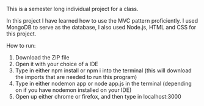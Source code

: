 This is a semester long individual project for a class.

In this project I have learned how to use the MVC pattern proficiently. 
I used MongoDB to serve as the database, I also used Node.js, HTML and CSS for this project.

How to run:
1. Download the ZIP file
2. Open it with your choice of a IDE
3. Type in either npm install or npm i into the terminal (this will download the imports that are needed to run this program)
4. Type in either nodemon app or node app.js in the terminal (depending on if you have nodemon installed on your IDE)
5. Open up either chrome or firefox, and then type in localhost:3000
